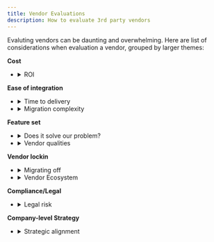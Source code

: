 ```yaml
---
title: Vendor Evaluations
description: How to evaluate 3rd party vendors
---
```


Evaluting vendors can be daunting and overwhelming. Here are list of considerations when evaluation a vendor,
grouped by larger themes:

**Cost**
- <details><summary>ROI</summary>
      <ul>
          <li>What the value would we get out of integrating with this vendor? Can we put a number on it in terms of dollars/engineering hours? </li>
      </ul>
      </details>
**Ease of integration**
- <details><summary>Time to delivery</summary>
    <ul>
        <li>How long would it take to integrate with this vendor?</li>
        <li>What is the opportunity cost?</li>
    </ul>
    </details>
- <details><summary>Migration complexity</summary>
      <ul>
          <li>What is the path to integration? Is it complex or straightforward?</li>
          <li>How fleshed out are the docs?</li>
          <li>Is there a community of devs using this vendor?</li>
          <li>Does the vendor use well-accepted protocols or their own proprietary implementations?</li>
          <li>Do we have to replace an in-house solution? How does that affect the integration plan?</li>
      </ul>
      </details>
**Feature set**
- <details><summary>Does it solve our problem?</summary>
    <ul>
        <li>If it is not perfect for our use case, is it good enough?</li>
        <li>Does the solution scale well? Do you see us continuing using it a year from now? 5 years from now?</li>
        <li>Does it offer UI/brand customization? Do we need UI/brand customization now? Will we in the future?</li>
    </ul>
    </details>
- <details><summary>Vendor qualities</summary>
      <ul>
          <li>Are they the experts in this problem space?</li>
          <li>What stage of the company is the vendor in? Could that affect integration or support?</li>
          <li>How fast is the technology or problem space changing? Is the vendor responsive to these changes?</li>
      </ul>
      </details>
**Vendor lockin**
- <details><summary>Migrating off</summary>
    <ul>
        <li>Would to be hard to migrate off this vendor if we change our minds?</li>
        <li>Is the integration very custom to our stack?</li>
        <li>Is there a data export feature?</li>
    </ul>
    </details>
- <details><summary>Vendor Ecosystem</summary>
      <ul>
          <li>Is there any convenience we gain from staying within the vendor ecosystem?</li>
          <li>Is the ecosystem we're locked in good enough? Could we revisit other options when we have more capacity?</li>
      </ul>
      </details>
**Compliance/Legal**
- <details><summary>Legal risk</summary>
      <ul>
          <li>Does this vendor cover our legal risk?</li>
          <li>Does this vendor expose us to more legal risk?</li>
          <li>Are there privacy concerns?</li>
          <li>Will the vendor require access to our code base?</li>
      </ul>
      </details>
**Company-level Strategy**
- <details><summary>Strategic alignment</summary>
    <ul>
        <li>Does the solution this vendor offers align with our company strategy?</li>
    </ul>
    </details>
